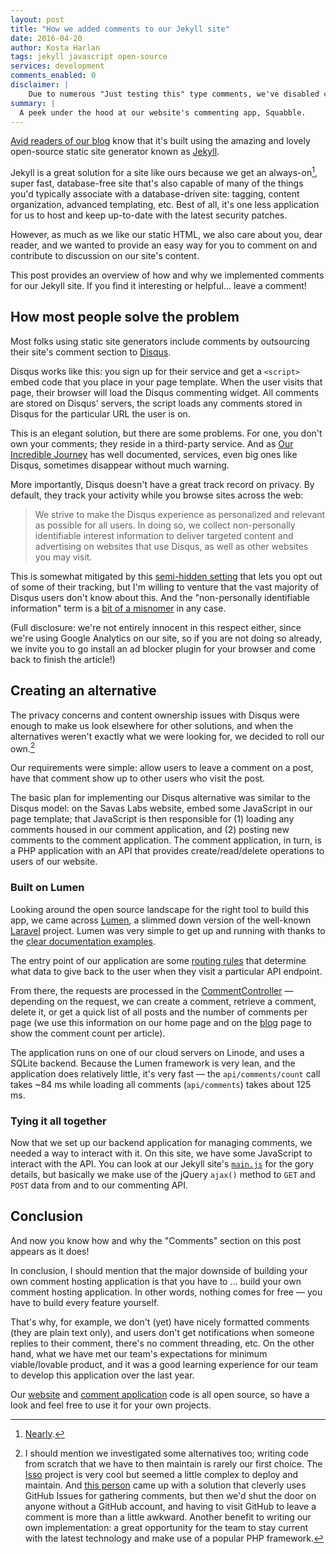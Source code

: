 ```yaml
---
layout: post
title: "How we added comments to our Jekyll site"
date: 2016-04-20
author: Kosta Harlan
tags: jekyll javascript open-source
services: development
comments_enabled: 0
disclaimer: |
    Due to numerous "Just testing this" type comments, we've disabled comments on this post. But we hope you do test this comment system out on your own site!
summary: |
  A peek under the hood at our website's commenting app, Squabble.
---
```

[Avid readers of our blog](/2015/04/01/building-our-site.html) know that it's built using the amazing and lovely open-source static site generator known as [Jekyll](http://jekyllrb.com/).

Jekyll is a great solution for a site like ours because we get an always-on[^1], super fast, database-free site that's also capable of many of the things you'd typically associate with a database-driven site: tagging, content organization, advanced templating, etc. Best of all, it's one less application for us to host and keep up-to-date with the latest security patches.

However, as much as we like our static HTML, we also care about you, dear reader, and we wanted to provide an easy way for you to comment on and contribute to discussion on our site's content.

This post provides an overview of how and why we implemented comments for our Jekyll site. If you find it interesting or helpful... leave a comment!

## How most people solve the problem

Most folks using static site generators include comments by outsourcing their site's comment section to [Disqus](https://disqus.com/).

Disqus works like this: you sign up for their service and get a `<script>` embed code that you place in your page template. When the user visits that page, their browser will load the Disqus commenting widget. All comments are stored on Disqus' servers, the script loads any comments stored in Disqus for the particular URL the user is on.

This is an elegant solution, but there are some problems. For one, you don't own your comments; they reside in a third-party service. And as [Our Incredible Journey](http://ourincrediblejourney.tumblr.com/) has well documented, services, even big ones like Disqus, sometimes disappear without much warning.

More importantly, Disqus doesn't have a great track record on privacy. By default, they track your activity while you browse sites across the web:

> We strive to make the Disqus experience as personalized and relevant as possible for all users. In doing so, we collect non-personally identifiable interest information to deliver targeted content and advertising on websites that use Disqus, as well as other websites you may visit.

This is somewhat mitigated by this [semi-hidden setting](https://help.disqus.com/customer/portal/articles/1657951) that lets you opt out of some of their tracking, but I'm willing to venture that the vast majority of Disqus users don't know about this. And the "non-personally identifiable information" term is a [bit of a misnomer](https://www.eff.org/deeplinks/2009/09/what-information-personally-identifiable) in any case.

(Full disclosure: we're not entirely innocent in this respect either, since we're using Google Analytics on our site, so if you are not doing so already, we invite you to go install an ad blocker plugin for your browser and come back to finish the article!)

## Creating an alternative

The privacy concerns and content ownership issues with Disqus were enough to make us look elsewhere for other solutions, and when the alternatives weren't exactly what we were looking for, we decided to roll our own.[^2]

Our requirements were simple: allow users to leave a comment on a post, have that comment show up to other users who visit the post.

The basic plan for implementing our Disqus alternative was similar to the Disqus model: on the Savas Labs website, embed some JavaScript in our page template; that JavaScript is then responsible for (1) loading any comments housed in our comment application, and (2) posting new comments to the comment application. The comment application, in turn, is a PHP application with an API that provides create/read/delete operations to users of our website.

### Built on Lumen

Looking around the open source landscape for the right tool to build this app, we came across [Lumen](https://lumen.laravel.com/), a slimmed down version of the well-known [Laravel](https://www.laravel.com) project. Lumen was very simple to get up and running with thanks to the [clear documentation examples](https://lumen.laravel.com/docs/5.2).

The entry point of our application are some [routing rules](https://github.com/savaslabs/squabble/blob/master/source/app/Http/routes.php) that determine what data to give back to the user when they visit a particular API endpoint.

From there, the requests are processed in the [CommentController](https://github.com/savaslabs/squabble/blob/master/source/app/Http/Controllers/CommentController.php) — depending on the request, we can create a comment, retrieve a comment, delete it, or get a quick list of all posts and the number of comments per page (we use this information on our home page and on the [blog](/blog) page to show the comment count per article).

The application runs on one of our cloud servers on Linode, and uses a SQLite backend. Because the Lumen framework is very lean, and the application does relatively little, it's very fast — the `api/comments/count` call takes ~84 ms while loading all comments (`api/comments`) takes about 125 ms.

### Tying it all together

Now that we set up our backend application for managing comments, we needed a way to interact with it. On this site, we have some JavaScript to interact with the API. You can look at our Jekyll site's [`main.js`](https://github.com/savaslabs/savaslabs.github.io/blob/master/assets/js/main.js) for the gory details, but basically we make use of the jQuery `ajax()` method to `GET` and `POST` data from and to our commenting API.

## Conclusion

And now you know how and why the "Comments" section on this post appears as it does!

In conclusion, I should mention that the major downside of building your own comment hosting application is that you have to ... build your own comment hosting application. In other words, nothing comes for free — you have to build every feature yourself.

That's why, for example, we don't (yet) have nicely formatted comments (they are plain text only), and users don't get notifications when someone replies to their comment, there's no comment threading, etc. On the other hand, what we have met our team's expectations for minimum viable/lovable product, and it was a good learning experience for our team to develop this application over the last year.

Our [website](https://github.com/savaslabs/savaslabs.github.io) and [comment application](https://github.com/savaslabs/squabble) code is all open source, so have a look and feel free to use it for your own projects.

[^1]: [Nearly](https://twitter.com/githubstatus/status/711965206029725697).
[^2]: I should mention we investigated some alternatives too; writing code from scratch that we have to then maintain is rarely our first choice. The [Isso](https://posativ.org/isso/) project is very cool but seemed a little complex to deploy and maintain. And [this person](http://ivanzuzak.info/2011/02/18/github-hosted-comments-for-github-hosted-blogs.html) came up with a solution that cleverly uses GitHub Issues for gathering comments, but then we'd shut the door on anyone without a GitHub account, and having to visit GitHub to leave a comment is more than a little awkward. Another benefit to writing our own implementation: a great opportunity for the team to stay current with the latest technology and make use of a popular PHP framework.
